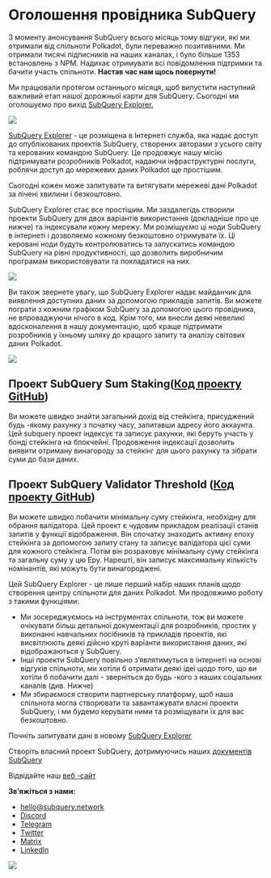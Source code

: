 # Оголошення провідника SubQuery

З моменту анонсування SubQuery всього місяць тому відгуки, які ми отримали від спільноти Polkadot, були переважно позитивними. Ми отримали тисячі підписників на наших каналах, і було більше 1353 встановлень з NPM. Надихає отримувати всі повідомлення підтримки та бачити участь спільноти. **Настав час нам щось повернути!**

Ми працювали протягом останнього місяця, щоб випустити наступний важливий етап нашої дорожньої карти для SubQuery. Сьогодні ми оголошуємо про вихід [SubQuery Explorer.](https://explorer.subquery.network/)

![](https://miro.medium.com/max/1400/0*2bDaF3HPgNkpm8Kt)

[SubQuery Explorer](https://explorer.subquery.network/) - це розміщена в Інтернеті служба, яка надає доступ до опублікованих проектів SubQuery, створених авторами з усього світу та керованих командою SubQuery. Це продовжує нашу місію підтримувати розробників Polkadot, надаючи інфраструктурні послуги, роблячи доступ до мережевих даних Polkadot ще простішим.

Сьогодні кожен може запитувати та витягувати мережеві дані Polkadot за лічені хвилини і безкоштовно.

SubQuery Explorer стає все простішим. Ми заздалегідь створили проекти SubQuery для двох варіантів використання (докладніше про це нижче) та індексували кожну мережу. Ми розміщуємо ці ноди SubQuery в iнтернеті і дозволяємо кожному безкоштовно отримувати їх. Ці керовані ноди будуть контролюватись та запускатись командою SubQuery на рівні продуктивності, що дозволить виробничим програмам використовувати та покладатися на них.

![](https://miro.medium.com/max/1400/0*3hmnk6sNoO5pdOWc)

Ви також звернете увагу, що SubQuery Explorer надає майданчик для виявлення доступних даних за допомогою прикладів запитів. Ви можете пограти з кожним графіком SubQuery за допомогою цього провідника, не впроваджуючи нічого в код. Крім того, ми внесли деякі невеликі вдосконалення в нашу документацію, щоб краще підтримати розробників у їхньому шляху до кращого запиту та аналізу світових даних Polkadot.

![](https://miro.medium.com/max/1400/0*V1Mjpi1-gAT6M8-q)

## **Проект SubQuery Sum Staking(**[Код проекту GitHub](https://github.com/subquery/subql-examples/tree/main/sum-reward))

Ви можете швидко знайти загальний дохід від стейкінга, присуджений будь -якому рахунку з початку часу, запитавши адресу його аккаунта. Цей subquery проект індексує та записує рахунки, які беруть участь у бондi стейкінга на блокчейні. Продовження індексації дозволить виявити отриману винагороду за стейкінг для цього рахунку та зібрати суми до бази даних.

## **Проект SubQuery Validator Threshold (**[Код проекту GitHub](https://github.com/subquery/subql-examples/tree/main/validator-threshold))

Ви можете швидко побачити мінімальну суму стейкінга, необхідну для обрання валідатора. Цей проект є чудовим прикладом реалізації станів запитів у функції відображення. Він спочатку знаходить активну епоху стейкінга за допомогою запиту стану та записує валідатора цієї суми для кожного стейкінга. Потім він розраховує мінімальну суму стейкінга та загальну суму у цю Еру. Нарешті, він записує максимальну кількість номінантів, які можуть бути винагороджені.

Цей SubQuery Explorer - це лише перший набір наших планів щодо створення центру спільноти для даних Polkadot. Ми продовжимо роботу з такими функціями:

-   Ми зосереджуємось на інструментах спільноти, тож ви можете очікувати більш детальної документації для розробників, простих у виконанні навчальних посібників та прикладів проектів, які висвітлюють деякі дійсно круті варіанти використання даних, які відображаються у SubQuery.
-   Інші проекти SubQuery повільно з’являтимуться в iнтернеті на основі відгуків спільноти, ми хотіли б отримати деякі ідеї щодо того, що ви хотіли б побачити далі - зверніться до будь -кого з наших соціальних каналів (див. Нижче)
-   Ми збираємося створити партнерську платформу, щоб наша спільнота могла створювати та завантажувати власні проекти SubQuery, і ми будемо керувати ними та розміщувати їх для вас безкоштовно.

Почніть запитувати дані в новому [SubQuery Explorer](https://explorer.subquery.network/)

Створіть власний проект SubQuery, дотримуючись наших [документів SubQuery](https://doc.subquery.network/)

Відвідайте наш [веб -сайт](https://subquery.network/)

**Зв’яжіться з нами:**

-   [hello@subquery.network](mailto:hello@subquery.network)
-   [Discord](https://discord.com/invite/78zg8aBSMG)
-   [Telegram](https://t.me/subquerynetwork)
-   [Twitter](https://twitter.com/subquerynetwork)
-   [Matrix](https://matrix.to/#/#subquery:matrix.org)
-   [LinkedIn](https://www.linkedin.com/company/subquery)

![](https://miro.medium.com/max/1400/0*tzhwpKRunR7AqFhr)